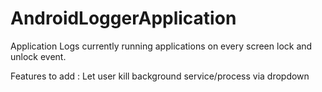 # AndroidLoggerApplication

Application Logs currently running applications on every screen lock and unlock event.

Features to add :
Let user kill background service/process via dropdown
